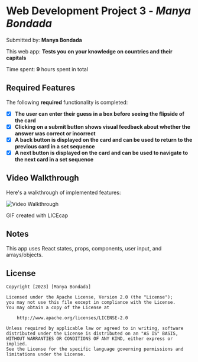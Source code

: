 # Web Development Project 3 - *Manya Bondada*

Submitted by: **Manya Bondada**

This web app: **Tests you on your knowledge on countries and their capitals**

Time spent: **9** hours spent in total

## Required Features

The following **required** functionality is completed:

- [x] **The user can enter their guess in a box before seeing the flipside of the card**
- [x] **Clicking on a submit button shows visual feedback about whether the answer was correct or incorrect**
- [x] **A back button is displayed on the card and can be used to return to the previous card in a set sequence**
- [x] **A next button is displayed on the card and can be used to navigate to the next card in a set sequence**

## Video Walkthrough

Here's a walkthrough of implemented features:

<img src='http://i.imgur.com/link/to/your/gif/file.gif](https://drive.google.com/file/d/1fSyi6V8HjobSnVC3c6O3YFynY-Mmm-Wi/view?usp=share_link' title='Video Walkthrough' width='' alt='Video Walkthrough' />

GIF created with LICEcap

## Notes

This app uses React states, props, components, user input, and arrays/objects.

## License

    Copyright [2023] [Manya Bondada]

    Licensed under the Apache License, Version 2.0 (the "License");
    you may not use this file except in compliance with the License.
    You may obtain a copy of the License at

        http://www.apache.org/licenses/LICENSE-2.0

    Unless required by applicable law or agreed to in writing, software
    distributed under the License is distributed on an "AS IS" BASIS,
    WITHOUT WARRANTIES OR CONDITIONS OF ANY KIND, either express or implied.
    See the License for the specific language governing permissions and
    limitations under the License.
